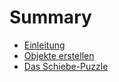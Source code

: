 # Summary

* [Einleitung](README.md)
* [Objekte erstellen](chapter1.md)
* [Das Schiebe-Puzzle](das-schiebe-puzzle.md)

